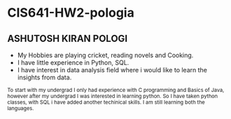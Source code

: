 # CIS641-HW2-pologia
## ASHUTOSH KIRAN POLOGI

- My Hobbies are playing cricket, reading novels and Cooking.
- I have little experience in Python, SQL. 
- I have interest in data analysis field where i would like to learn the insights from data. 

<sub> To start with my undergrad I only had experience with C programming and Basics of Java, however after my undergrad I was interested in learning python. So I have taken python classes, with SQL i have added another techinical skills. I am still learning both the languages.</sub>
